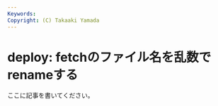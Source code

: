 ```yaml
---
Keywords: 
Copyright: (C) Takaaki Yamada
---
```


# deploy: fetchのファイル名を乱数でrenameする

ここに記事を書いてください。

